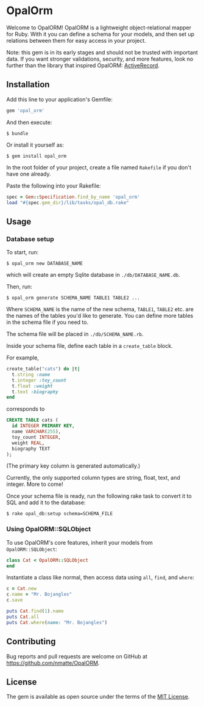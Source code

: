 # OpalOrm

Welcome to OpalORM! OpalORM is a lightweight object-relational mapper for Ruby. With it you
can define a schema for your models, and then set up relations between them for easy access in your project.

Note: this gem is in its early stages and should not be trusted with important data. If you want stronger validations,
security, and more features, look no further than the library that inspired OpalORM: [ActiveRecord](https://github.com/rails/rails/tree/master/activerecord).

## Installation

Add this line to your application's Gemfile:

```ruby
gem 'opal_orm'
```

And then execute:

    $ bundle

Or install it yourself as:

    $ gem install opal_orm

In the root folder of your project, create a file named `Rakefile` if you don't have one already.

Paste the following into your Rakefile:

```ruby
spec = Gem::Specification.find_by_name 'opal_orm'
load "#{spec.gem_dir}/lib/tasks/opal_db.rake"
```

## Usage

### Database setup

To start, run:

    $ opal_orm new DATABASE_NAME

which will create an empty Sqlite database in `./db/DATABASE_NAME.db`.

Then, run:

    $ opal_orm generate SCHEMA_NAME TABLE1 TABLE2 ...

Where `SCHEMA_NAME` is the name of the new schema, `TABLE1`, `TABLE2` etc. are the names
of the tables you'd like to generate. You can define more tables in the schema file if you
need to.

The schema file will be placed in `./db/SCHEMA_NAME.rb`.

Inside your schema file, define each table in a `create_table` block.

For example,

```ruby
create_table("cats") do |t|
  t.string :name
  t.integer :toy_count
  t.float :weight
  t.text :biography
end
```

corresponds to

```sql
CREATE TABLE cats (
  id INTEGER PRIMARY KEY,
  name VARCHAR(255),
  toy_count INTEGER,
  weight REAL,
  biography TEXT
);
```

(The primary key column is generated automatically.)

Currently, the only supported column types are string, float, text, and integer. More to come!

Once your schema file is ready, run the following rake task to convert it to SQL
and add it to the database:

    $ rake opal_db:setup schema=SCHEMA_FILE

### Using OpalORM::SQLObject

To use OpalORM's core features, inherit your models from `OpalORM::SQLObject`:

```ruby
class Cat < OpalORM::SQLObject
end
```

Instantiate a class like normal, then access data using `all`, `find`, and `where`:

```ruby
c = Cat.new
c.name = "Mr. Bojangles"
c.save

puts Cat.find(1).name
puts Cat.all
puts Cat.where(name: "Mr. Bojangles")
```

<!-- ## Development

After checking out the repo, run `bin/setup` to install dependencies. Then, run `rake spec` to run the tests. You can also run `bin/console` for an interactive prompt that will allow you to experiment.

To install this gem onto your local machine, run `bundle exec rake install`. To release a new version, update the version number in `version.rb`, and then run `bundle exec rake release`, which will create a git tag for the version, push git commits and tags, and push the `.gem` file to [rubygems.org](https://rubygems.org). -->

## Contributing

Bug reports and pull requests are welcome on GitHub at https://github.com/nmatte/OpalORM.


## License

The gem is available as open source under the terms of the [MIT License](http://opensource.org/licenses/MIT).
